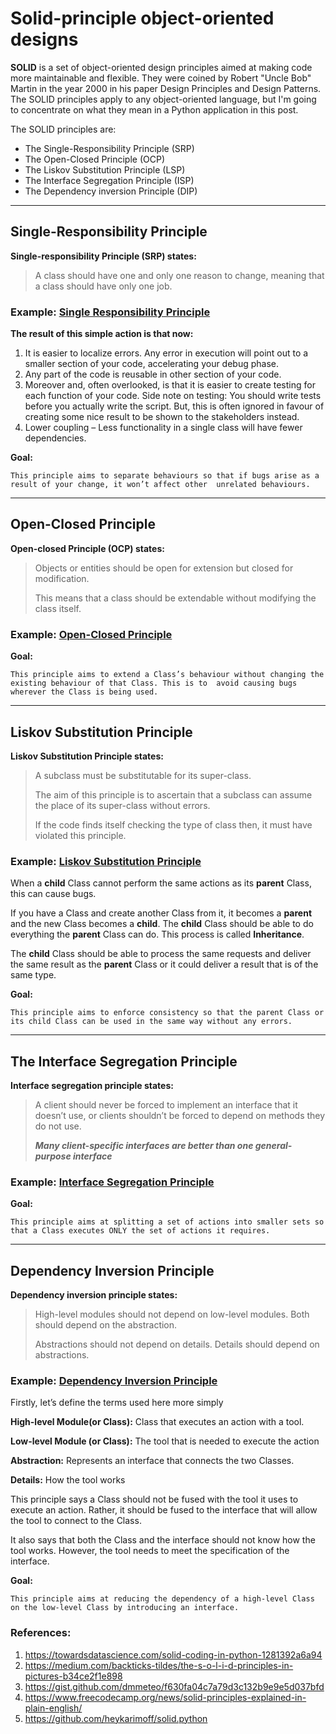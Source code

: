 # Solid-principle object-oriented designs

**SOLID** is a set of object-oriented design principles aimed at making code more maintainable and flexible. 
They were coined by Robert "Uncle Bob" Martin in the year 2000 in his paper Design Principles and Design Patterns. 
The SOLID principles apply to any object-oriented language, but I'm going to concentrate on what they mean in a Python 
application in this post.

The SOLID principles are:

* The Single-Responsibility Principle (SRP)
* The Open-Closed Principle (OCP)
* The Liskov Substitution Principle (LSP)
* The Interface Segregation Principle (ISP)
* The Dependency inversion Principle (DIP)

-------------------------------------------

## Single-Responsibility Principle


**Single-responsibility Principle (SRP) states:**

> A class should have one and only one reason to change, meaning that a class should have only one job.

### Example: [Single Responsibility Principle](https://github.com/heykarimoff/solid.python/blob/master/1.srp.py)

**The result of this simple action is that now:**

1. It is easier to localize errors. Any error in execution will point out to a smaller section of your code, 
accelerating your debug phase.
2. Any part of the code is reusable in other section of your code.
3. Moreover and, often overlooked, is that it is easier to create testing for each function of your code. 
Side note on testing: You should write tests before you actually write the script. But, this is often ignored in favour 
of creating some nice result to be shown to the stakeholders instead.
4. Lower coupling – Less functionality in a single class will have fewer dependencies.

**Goal:**

`This principle aims to separate behaviours so that if bugs arise as a result of your change, it won’t affect other 
unrelated behaviours.`

-------------------------------------------
## Open-Closed Principle

**Open-closed Principle (OCP) states:**

> Objects or entities should be open for extension but closed for modification. 
> 
> This means that a class should be extendable without modifying the class itself.

### Example: [Open-Closed Principle](https://github.com/heykarimoff/solid.python/blob/master/2.ocp.py)

**Goal:**

`This principle aims to extend a Class’s behaviour without changing the existing behaviour of that Class. This is to 
avoid causing bugs wherever the Class is being used.`

-------------------------------------------
## Liskov Substitution Principle

**Liskov Substitution Principle states:**

> A subclass must be substitutable for its super-class.
> 
> The aim of this principle is to ascertain that a subclass can assume the place of its super-class without errors.
> 
> If the code finds itself checking the type of class then, it must have violated this principle.

### Example: [Liskov Substitution Principle](https://github.com/heykarimoff/solid.python/blob/master/3.lsp.py)


When a **child** Class cannot perform the same actions as its **parent** Class, this can cause bugs.

If you have a Class and create another Class from it, it becomes a **parent** and the new Class becomes a **child**. 
The **child** Class should be able to do everything the **parent** Class can do. This process is called **Inheritance**.

The **child** Class should be able to process the same requests and deliver the same result as the **parent** Class or 
it could deliver a result that is of the same type.

**Goal:**

`This principle aims to enforce consistency so that the parent Class or its child Class can be used in the same way without any errors.
`

-------------------------------------------
## The Interface Segregation Principle


**Interface segregation principle states:**

> A client should never be forced to implement an interface that it doesn’t use, or clients shouldn’t be forced to 
> depend on methods they do not use.
> 
> **_Many client-specific interfaces are better than one general-purpose interface_**

### Example: [Interface Segregation Principle](https://github.com/heykarimoff/solid.python/blob/master/4.isp.py)

**Goal:**

`This principle aims at splitting a set of actions into smaller sets so that a Class executes ONLY the set of actions it requires.
`

-------------------------------------------
## Dependency Inversion Principle

**Dependency inversion principle states:**

> High-level modules should not depend on low-level modules. Both should depend on the abstraction.
> 
>Abstractions should not depend on details. Details should depend on abstractions.

### Example: [Dependency Inversion Principle](https://github.com/heykarimoff/solid.python/blob/master/5.dip.py)

Firstly, let’s define the terms used here more simply

**High-level Module(or Class):** Class that executes an action with a tool.

**Low-level Module (or Class):** The tool that is needed to execute the action

**Abstraction:** Represents an interface that connects the two Classes.

**Details:** How the tool works

This principle says a Class should not be fused with the tool it uses to execute an action. Rather, it should be fused to the interface that will allow the tool to connect to the Class.

It also says that both the Class and the interface should not know how the tool works. However, the tool needs to meet the specification of the interface.


**Goal:**

`This principle aims at reducing the dependency of a high-level Class on the low-level Class by introducing an interface.
`

### References:

1. https://towardsdatascience.com/solid-coding-in-python-1281392a6a94
2. https://medium.com/backticks-tildes/the-s-o-l-i-d-principles-in-pictures-b34ce2f1e898
3. https://gist.github.com/dmmeteo/f630fa04c7a79d3c132b9e9e5d037bfd
4. https://www.freecodecamp.org/news/solid-principles-explained-in-plain-english/
5. https://github.com/heykarimoff/solid.python
